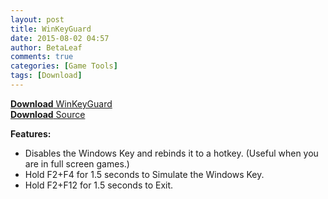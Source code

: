 ```yaml
---
layout: post
title: WinKeyGuard
date: 2015-08-02 04:57
author: BetaLeaf
comments: true
categories: [Game Tools]
tags: [Download]
---
```

[**Download** WinKeyGuard](https://dl.dropboxusercontent.com/u/350004313/CDN/dl/WinKeyGuard.exe)  
[**Download** Source](https://dl.dropboxusercontent.com/u/350004313/CDN/dl/WinKeyGuard.au3?dl=1)  

**Features:**  

  - Disables the Windows Key and rebinds it to a hotkey. (Useful when you are in full screen games.)  
  - Hold F2+F4 for 1.5 seconds to Simulate the Windows Key.  
  - Hold F2+F12 for 1.5 seconds to Exit.  
